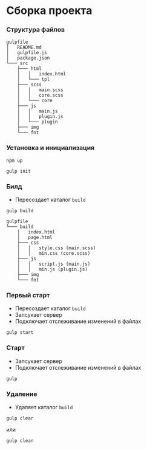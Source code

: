 # Сборка проекта

### Структура файлов
```
gulpfile
│   README.md
│   gulpfile.js
│   package.json
└─── src
    ├─── html
    │   │   index.html
    │   └─── tpl
    ├─── scss
    │   │   main.scss
    │   │   core.scss
    │   └─── core
    ├─── js
    │   │   main.js
    │   │   plugin.js
    │   └─── plugin
    ├─── img
    └─── fnt
```

### Установка и инициализация
```
npm up

gulp init
```

### Билд

 - Пересоздает каталог `build`

```
gulp build
```
```
gulpfile
└─── build
    │   index.html
    │   page.html
    ├─── css
    │   │   style.css (main.scss)
    │   │   min.css (core.scss)
    ├─── js
    │   │   script.js (main.js)
    │   │   min.js (plugin.js)
    ├─── img
    └─── fnt
```
### Первый старт

 - Пересоздает каталог `build`
 - Запсукает сервер
 - Подключает отслеживание изменений в файлах

```
gulp start
```

### Старт

 - Запсукает сервер
 - Подключает отслеживание изменений в файлах

```
gulp
```

### Удаление

 - Удаляет каталог `build`

```
gulp clear
```
или
```
gulp clean
```
